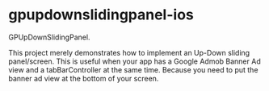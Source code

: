# gpupdownslidingpanel-ios
GPUpDownSlidingPanel.

This project merely demonstrates how to implement an Up-Down sliding panel/screen. This is useful when your app has a Google Admob Banner Ad view and a tabBarController at the same time. Because you need to put the banner ad view at the bottom of your screen.

